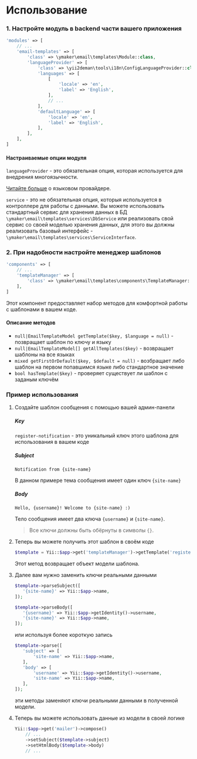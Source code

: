 Использование
=============

### 1. Настройте модуль в backend части вашего приложения
```php
'modules' => [
    // ...
    'email-templates' => [
        'class' => \ymaker\email\templates\Module::class,
        'languageProvider' => [
            'class' => \yii2deman\tools\i18n\ConfigLanguageProvider::class,
            'languages' => [
                [
                    'locale' => 'en',
                    'label' => 'English',
                ],
                // ...
            ],
            'defaultLanguage' => [
                'locale' => 'en',
                'label' => 'English',
            ],
        ],
    ],
]
```
#### Настраиваемые опции модуля
`languageProvider` - это обязательная опция, которая используется для
внедрения многоязычности.

[Читайте больше](https://github.com/yii2deman/yii2deman-language-provider) о языковом провайдере.

`service` - это не обязательная опция, которыя используется в контроллере для работы с данными.
Вы можете использовать стандартный сервис для хранения данных в БД `\ymaker\email\templates\services\DbService`
или реализовать свой сервис со своей моделью хранения данных,
для этого вы должны реализовать базовый интерфейс - `\ymaker\email\templates\services\ServiceInterface`.

### 2. При надобности настройте менеджер шаблонов
```php
'components' => [
    // ...
    'templateManager' => [
        'class' => \ymaker\email\templates\components\TemplateManager::class,
    ],
]
```
Этот компонент предоставляет набор методов для комфортной работы с шаблонами в вашем коде.

#### Описание методов

* `null|EmailTemplateModel getTemplate($key, $language = null)` - позвращает шаблон по ключу и языку
* `null|EmailTemplateModel[] getAllTemplates($key)` - возвращает шаблоны на все языках
* `mixed getFirstOrDefault($key, $default = null)` - возбращает либо шаблон на первом попавшимся языке либо стандартное значение
* `bool hasTemplate($key)` - проверяет существует ли шаблон с заданым ключём

### Пример использования
1. Создайте шаблон сообщения с помощью вашей админ-панели

    ##### Key
    
    `register-notification` - это уникальный ключ этого шаблона для использования в вашем коде

    ##### Subject
    
    `Notification from {site-name}`
    
    В данном примере тема сообщения имеет один ключ `{site-name}`
    
    ##### Body
    
    `Hello, {username}! Welcome to {site-name} :)`
    
    Тело сообщения имеет два ключа `{username}` и `{site-name}`.
    
    > Все ключи должны быть обёрнуты в символы `{}`.
    
2. Теперь вы можете получить этот шаблон в своём коде

    ```php
    $template = Yii::$app->get('templateManager')->getTemplate('register-notification')
    ```
    
    Этот метод возвращает объект модели шаблона.
    
3. Далее вам нужно заменить ключи реальными данными

    ```php
    $template->parseSubject([
       '{site-name}' => Yii::$app->name,
    ]);
 
    $template->parseBody([
       '{username}' => Yii::$app->getIdentity()->username,
       '{site-name}' => Yii::$app->name,
    ]);
    ```
    
    или используя более короткую запись
    
    ```php
    $template->parse([
       'subject' => [
           'site-name' => Yii::$app->name,
       ],
       'body' => [
           'username' => Yii::$app->getIdentity()->username,
           'site-name' => Yii::$app->name,
       ],
    ]);
    ```
    
    эти методы заменяют ключи реальными данными в полученной модели.
    
4. Теперь вы можете использовать данные из модели в своей логике

    ```php
    Yii::$app->get('mailer')->compose()
        // ...
        ->setSubject($template->subject)
        ->setHtmlBody($template->body)
        // ...
    ```